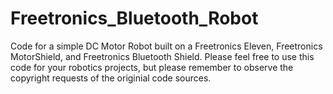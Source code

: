 # Freetronics_Bluetooth_Robot
Code for a simple DC Motor Robot built on a Freetronics Eleven, Freetronics MotorShield, and Freetronics Bluetooth Shield.
Please feel free to use this code for your robotics projects, but please remember to observe the copyright requests of the originial code sources.
